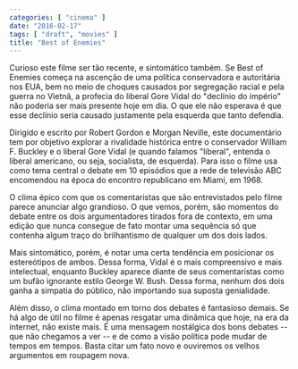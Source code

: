 ```yaml
---
categories: [ "cinema" ]
date: "2016-02-17"
tags: [ "draft", "movies" ]
title: "Best of Enemies"
---
```

Curioso este filme ser tão recente, e sintomático também. Se Best of
Enemies começa na ascenção de uma política conservadora e autoritária
nos EUA, bem no meio de choques causados por segregação racial e pela
guerra no Vietnã, a profecia do liberal Gore Vidal do "declínio do
império" não poderia ser mais presente hoje em dia. O que ele não
esperava é que esse declínio seria causado justamente pela esquerda
que tanto defendia.

Dirigido e escrito por Robert Gordon e Morgan Neville, este documentário
tem por objetivo explorar a rivalidade histórica entre o conservador
William F. Buckley e o liberal Gore Vidal (e quando falamos "liberal",
entenda o liberal americano, ou seja, socialista, de esquerda). Para
isso o filme usa como tema central o debate em 10 episódios que a rede
de televisão ABC encomendou na época do encontro republicano em Miami,
em 1968.

O clima épico com que os comentaristas que são entrevistados pelo
filme parece anunciar algo grandioso. O que vemos, porém, são momentos
do debate entre os dois argumentadores tirados fora de contexto, em
uma edição que nunca consegue de fato montar uma sequência só que
contenha algum traço do brilhantismo de qualquer um dos dois lados.

Mais sintomático, porém, é notar uma certa tendência em posicionar os
estereótipos de ambos. Dessa forma, Vidal é o mais compreensivo e mais
intelectual, enquanto Buckley aparece diante de seus comentaristas como
um bufão ignorante estilo George W. Bush. Dessa forma, nenhum dos dois
ganha a simpatia do público, não importando sua suposta genialidade.

Além disso, o clima montado em torno dos debates é fantasioso demais. Se
há algo de útil no filme é apenas resgatar uma dinâmica que hoje,
na era da internet, não existe mais. É uma mensagem nostálgica dos
bons debates -- que não chegamos a ver -- e de como a visão política
pode mudar de tempos em tempos. Basta citar um fato novo e ouviremos os
velhos argumentos em roupagem nova.

